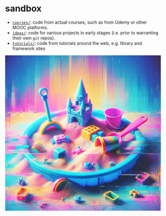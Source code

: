 # sandbox

- [`courses/`](./courses/): code from actual courses, such as from Udemy or other MOOC platforms.
- [`ideas/`](./ideas/): code for various projects in early stages (i.e. prior to warranting their own `git` repos).
- [`tutorials/`](./tutorials/): code from tutorials around the web, e.g. library and framework sites

![sandbox with toys](./sandbox.png)

